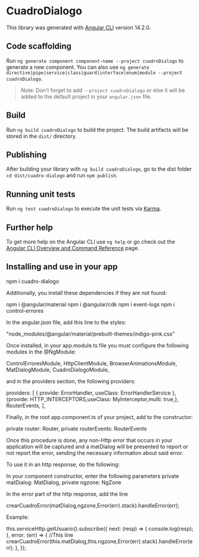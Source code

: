# CuadroDialogo

This library was generated with [Angular CLI](https://github.com/angular/angular-cli) version 14.2.0.

## Code scaffolding

Run `ng generate component component-name --project cuadroDialogo` to generate a new component. You can also use `ng generate directive|pipe|service|class|guard|interface|enum|module --project cuadroDialogo`.

> Note: Don't forget to add `--project cuadroDialogo` or else it will be added to the default project in your `angular.json` file.

## Build

Run `ng build cuadroDialogo` to build the project. The build artifacts will be stored in the `dist/` directory.

## Publishing

After building your library with `ng build cuadroDialogo`, go to the dist folder `cd dist/cuadro-dialogo` and run `npm publish`.

## Running unit tests

Run `ng test cuadroDialogo` to execute the unit tests via [Karma](https://karma-runner.github.io).

## Further help

To get more help on the Angular CLI use `ng help` or go check out the [Angular CLI Overview and Command Reference](https://angular.io/cli) page.

## Installing and use in your app

npm i cuadro-dialogo

Additionally, you install these dependencies if they are not found:

npm i @angular/material
npm i @angular/cdk
npm i event-logs
npm i control-errores

In the angular.json file, add this line to the styles:

"node_modules/@angular/material/prebuilt-themes/indigo-pink.css"

Once installed, in your app.module.ts file you must configure the following modules in the @NgModule:

ControlErroresModule,
HttpClientModule,
BrowserAnimationsModule,
MatDialogModule,
CuadroDialogoModule,

and in the providers section, the following providers:

providers: [
{ provide: ErrorHandler, useClass: ErrorHandlerService },
{provide: HTTP_INTERCEPTORS,useClass: MyInterceptor,multi: true,},
RouterEvents,
],

Finally, in the root app.component.ts of your project, add to the constructor:

private router: Router, private routerEvents: RouterEvents

Once this procedure is done, any non-Http error that occurs in your application will be captured and a matDialog will be presented to report or not report the error, sending the necessary information about said error.

To use it in an http response, do the following:

In your component constructor, enter the following parameters
private matDialog: MatDialog,
private ngzone: NgZone

In the error part of the http response, add the line

crearCuadroError(matDialog,ngzone,Error(err).stack).handleError(err);

Example:

this.serviceHttp.getUsuario().subscribe({
next: (resp) => {
console.log(resp);
},
error: (err) => {
//This line
crearCuadroError(this.matDialog,this.ngzone,Error(err).stack).handleError(err);
},
});
